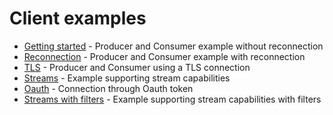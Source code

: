 Client examples
===
 - [Getting started](./getting_started/getting_started.py) - Producer and Consumer example without reconnection
 - [Reconnection](./reconnection/reconnection_example.py) - Producer and Consumer example with reconnection
 - [TLS](./tls/tls_example.py) - Producer and Consumer using a TLS connection
 - [Streams](./streams/example_with_streams.py) - Example supporting stream capabilities
 - [Oauth](./oauth/oAuth2.py) - Connection through Oauth token
 - [Streams with filters](./streams_with_filters/example_streams_with_filters.py) - Example supporting stream capabilities with filters
